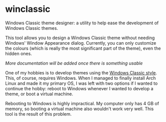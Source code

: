 winclassic
==========

Windows Classic theme designer: a utility to help ease the development of Windows Classic themes.

This tool allows you to design a Windows Classic theme without needing Windows' Window Appearance dialog. Currently, you can only customize the colours (which is really the most significant part of the theme), even the hidden ones.

*More documentation will be added once there is something usable*

One of my hobbies is to develop themes using the [Windows Classic style](winclassic).
This, of course, requires Windows. When I managed to finally install Arch Linux and made it my primary OS, I was left with two options if I wanted to continue the hobby: reboot to Windows whenever I wanted to develop a theme, or boot a virtual machine.

Rebooting to Windows is highly impractical. My computer only has 4 GB of memory, so booting a virtual machine also wouldn't work very well. This tool is the result of this problem.

[winclassic]: http://www.betaarchive.com/wiki/index.php?title=Windows%3AVisual_Styles%3AWindows_Classic

